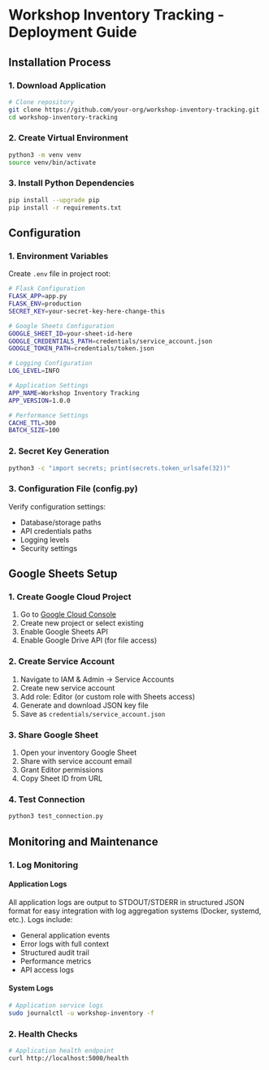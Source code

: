 # Workshop Inventory Tracking - Deployment Guide

## Installation Process

### 1. Download Application

```bash
# Clone repository
git clone https://github.com/your-org/workshop-inventory-tracking.git
cd workshop-inventory-tracking
```

### 2. Create Virtual Environment
```bash
python3 -m venv venv
source venv/bin/activate
```

### 3. Install Python Dependencies
```bash
pip install --upgrade pip
pip install -r requirements.txt
```

## Configuration

### 1. Environment Variables
Create `.env` file in project root:
```bash
# Flask Configuration
FLASK_APP=app.py
FLASK_ENV=production
SECRET_KEY=your-secret-key-here-change-this

# Google Sheets Configuration
GOOGLE_SHEET_ID=your-sheet-id-here
GOOGLE_CREDENTIALS_PATH=credentials/service_account.json
GOOGLE_TOKEN_PATH=credentials/token.json

# Logging Configuration
LOG_LEVEL=INFO

# Application Settings
APP_NAME=Workshop Inventory Tracking
APP_VERSION=1.0.0

# Performance Settings
CACHE_TTL=300
BATCH_SIZE=100
```

### 2. Secret Key Generation
```bash
python3 -c "import secrets; print(secrets.token_urlsafe(32))"
```

### 3. Configuration File (config.py)
Verify configuration settings:
- Database/storage paths
- API credentials paths
- Logging levels
- Security settings

## Google Sheets Setup

### 1. Create Google Cloud Project
1. Go to [Google Cloud Console](https://console.cloud.google.com)
2. Create new project or select existing
3. Enable Google Sheets API
4. Enable Google Drive API (for file access)

### 2. Create Service Account
1. Navigate to IAM & Admin → Service Accounts
2. Create new service account
3. Add role: Editor (or custom role with Sheets access)
4. Generate and download JSON key file
5. Save as `credentials/service_account.json`

### 3. Share Google Sheet
1. Open your inventory Google Sheet
2. Share with service account email
3. Grant Editor permissions
4. Copy Sheet ID from URL

### 4. Test Connection
```bash
python3 test_connection.py
```

## Monitoring and Maintenance

### 1. Log Monitoring

#### Application Logs
All application logs are output to STDOUT/STDERR in structured JSON format for easy integration with log aggregation systems (Docker, systemd, etc.). Logs include:
- General application events
- Error logs with full context
- Structured audit trail
- Performance metrics
- API access logs

#### System Logs
```bash
# Application service logs
sudo journalctl -u workshop-inventory -f
```

### 2. Health Checks
```bash
# Application health endpoint
curl http://localhost:5000/health
```
